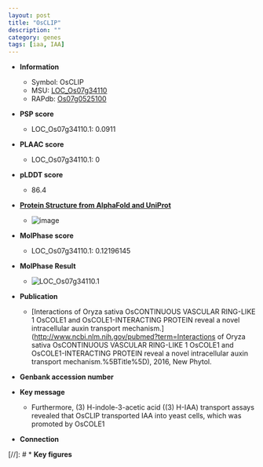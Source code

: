 ```yaml
---
layout: post
title: "OsCLIP"
description: ""
category: genes
tags: [iaa, IAA]
---
```


* **Information**  
    + Symbol: OsCLIP  
    + MSU: [LOC_Os07g34110](http://rice.plantbiology.msu.edu/cgi-bin/ORF_infopage.cgi?orf=LOC_Os07g34110)  
    + RAPdb: [Os07g0525100](http://rapdb.dna.affrc.go.jp/viewer/gbrowse_details/irgsp1?name=Os07g0525100)  

* **PSP score**  
    + LOC_Os07g34110.1: 0.0911 

* **PLAAC score**  
    + LOC_Os07g34110.1: 0 

* **pLDDT score**
    + 86.4

* **[Protein Structure from AlphaFold and UniProt](https://www.uniprot.org/uniprotkb/Q69SA2/entry#structure)**
    + ![image](https://ricepsp.github.io/images/Q6/AF-Q69SA2-F1.png)

* **MolPhase score**
    + LOC_Os07g34110.1: 0.12196145

* **MolPhase Result**
    + ![LOC_Os07g34110.1](https://304243504.github.io/Pictures/LOC_Os07g/LOC_Os07g34110.1.png)

* **Publication**  
    + [Interactions of Oryza sativa OsCONTINUOUS VASCULAR RING-LIKE 1 OsCOLE1 and OsCOLE1-INTERACTING PROTEIN reveal a novel intracellular auxin transport mechanism.](http://www.ncbi.nlm.nih.gov/pubmed?term=Interactions of Oryza sativa OsCONTINUOUS VASCULAR RING-LIKE 1 OsCOLE1 and OsCOLE1-INTERACTING PROTEIN reveal a novel intracellular auxin transport mechanism.%5BTitle%5D), 2016, New Phytol.

* **Genbank accession number**  

* **Key message**  
    + Furthermore, (3) H-indole-3-acetic acid ((3) H-IAA) transport assays revealed that OsCLIP transported IAA into yeast cells, which was promoted by OsCOLE1

* **Connection**  

[//]: # * **Key figures**  


